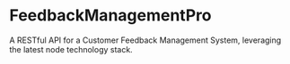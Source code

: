 # FeedbackManagementPro
 A RESTful API for a Customer Feedback Management System, leveraging the latest node technology stack.
